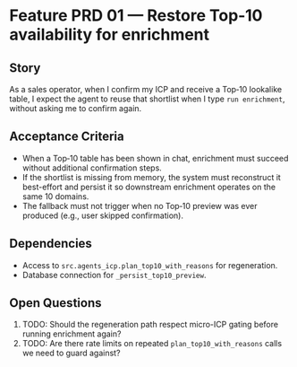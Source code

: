 # Feature PRD 01 — Restore Top‑10 availability for enrichment

## Story
As a sales operator, when I confirm my ICP and receive a Top‑10 lookalike table, I expect the agent to reuse that shortlist when I type `run enrichment`, without asking me to confirm again.

## Acceptance Criteria
- When a Top‑10 table has been shown in chat, enrichment must succeed without additional confirmation steps.
- If the shortlist is missing from memory, the system must reconstruct it best-effort and persist it so downstream enrichment operates on the same 10 domains.
- The fallback must not trigger when no Top‑10 preview was ever produced (e.g., user skipped confirmation).

## Dependencies
- Access to `src.agents_icp.plan_top10_with_reasons` for regeneration.
- Database connection for `_persist_top10_preview`.

## Open Questions
1. TODO: Should the regeneration path respect micro-ICP gating before running enrichment again?
2. TODO: Are there rate limits on repeated `plan_top10_with_reasons` calls we need to guard against?

